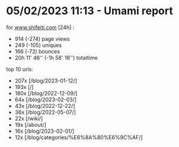 # 05/02/2023 11:13 - Umami report
for www.shifeiti.com [24h] :

 - 914 (-274) page views
 - 249 (-105) uniques
 - 166 (-72) bounces
 - 20h 11' 46'' (-1h 58' 16'') totaltime


top 10 urls:
 - 207x [/blog/2023-01-12/]
 - 193x [/]
 - 180x [/blog/2022-12-09/]
 - 64x [/blog/2023-02-03/]
 - 43x [/blog/2022-12-22/]
 - 36x [/blog/2022-05-07/]
 - 22x [/wiki/]
 - 19x [/about/]
 - 16x [/blog/2023-02-01/]
 - 12x [/blog/categories/%E6%8A%80%E6%9C%AF/]


